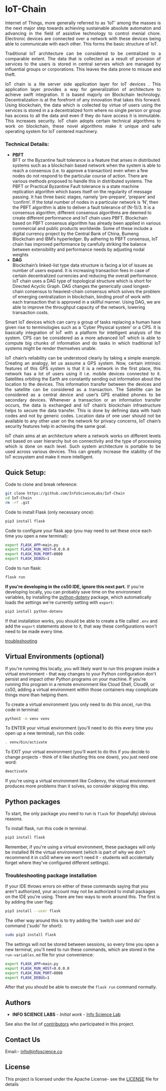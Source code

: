 # IoT-Chain
<p align="justify">
Internet of Things, more generally referred to as ‘IoT’ among the masses is the next major step towards achieving sustainable absolute automaton and advancing in the field of assistive technology to control menial chore. Electronic devices are connected over a network with these devices being able to communicate with each other. This forms the basic structure of IoT. 
</p>
<p align="justify">
Traditional IoT architecture can be considered to be centralized to a comparable extent. The data that is collected as a result of provision of services to the users is stored in central servers which are managed by influential groups or corporations. This leaves the data prone to misuse and theft.
 </p>
<p align="justify">
IoT chain is a lite server side application layer for IoT devices . This application layer provides a way for
generalization of architecture to achieve swift integration. It is based majorly on Blockchain technology. Decentralization is at the forefront of any innovation that takes this forward. Using blockchain, the data which is collected by virtue of users using the services is stored in a a decentralized form where no single person or group has access to all the data and even if they do have access it is immutable. This increases security. IoT chain adopts certain technical algorithms to work on blockchain, these novel algorithms make it unique and safe operating system for IoT centered machinery. 
 </p>

  
 ### Technical Details:
 <p align="justify">
  <ul>
  <li><b> PBFT </b>  </li> 
   BFT or the Byzantine fault tolerance is a feature that arises in distributed systems such as a blockchain based network when the system is able to reach a consensus (i.e. to approve a transaction) even when a few nodes do not respond to the particular course of action. There are various methods proposed to handle this in distributed systems. The PBFT or Practical Byzantine Fault tolerance is a state machine replication algorithm which bases itself on the regularity of message passing. It has three basic stages, namely ‘pre-prepare’, ‘prepare’ and ‘confirm’. If the total number of nodes in a particular network is ‘N’, then the PBFT algorithm is able to deliver a fault tolerance of (N-1)/3. It is a consensus algorithm; different consensus algorithms are deemed to create different performance and IoT chain uses PBFT. Blockchain based on PBFT consensus algorithm has already been applied in various commercial and public products worldwide. Some of these include a digital currency project by the Central Bank of China, Bumeng Blockchain and IBM’s hyperledger. By adhering to PBFT consensus, IoT chain has improved performance by carefully striking the balance between extensibility and performance needs by adjusting nodal weights   
  <li><b> DAG </b> </li>
   Blockchain’s linked-list type data structure is facing a lot of issues as number of users expand. It is increasing transaction fees in case of certain decentralized currencies and reducing the overall performance. IoT chain uses a DAG type of topological structure which is short for Directed Acyclic Graph. DAG changes the generically used longest-chain consensus to heaviest-chain consensus which solves the problem of emerging centralization in blockchain, binding proof of work with each transaction that is approved in a skillful manner. Using DAG, we are able to improve the throughput capacity of the network, lowering transaction costs. 
</ul>   
</p>
<p align="justify">
 Smart IoT devices which can carry a group of tasks replacing a human have given rise to terminologies such as a ‘Cyber  Physical system’ or a CPS. It is basically integration of IoT with a platform for intelligent analysis of the system. CPS can be considered as a more advanced IoT which is able to compute big chunks of information and do tasks in which traditional IoT systems might be render themselves unable.  
</p>
<p align="justify">
IoT chain’s reliability can be understood clearly by taking a simple example. Creating an analogy, let us assume a GPS system. Now, certain intrinsic features of this GPS system is that it is a network in the first place, this network has a lot of users using it i.e. mobile devices connected to it. Satellites orbiting the Earth are constantly sending out information about the location to the devices. This information transfer between the devices and the satellite can be considered as a transaction. The Satellite can be considered as a central device and user’s GPS enabled phones to be secondary devices. Whenever a transaction or an information transfer occurs, the data is exchanged and IoT chain’s blockchain infrastructure helps to secure the data transfer. This is done by defining data with hash codes and not by generic codes. Location data of one user should not be available to any other user on the network for privacy concerns, IoT chain’s security features help in achieving the same goal.  
</p>
<p align="justify">
 IoT chain aims at an architecture where a network works on different levels not based on user hierarchy but on connectivity and the type of processing which is done on each level. Such system architecture is portable to be used across various devices. This can greatly increase the stability of the IoT ecosystem and make it more intelligent.
 </p>

   


## Quick Setup:

Code to clone and break reference:
```bash
git clone https://github.com/InfoScienceLabs/IoT-Chain
cd IoT-Chain
rm -rf .git
```

Code to install Flask (only necessary once):
```bash
pip3 install flask
```

Code to configure your flask app (you may need to set these once each time you open a new terminal):
```bash
export FLASK_APP=main.py
export FLASK_RUN_HOST=0.0.0.0
export FLASK_RUN_PORT=8080
export FLASK_DEBUG=1
```

Code to run flask:
```bash
flask run
```

**If you're developing in the cs50 IDE, ignore this next part.**
If you're developing locally, you can probably save time on the environment variables, by installing the [python-dotenv](https://pypi.org/project/python-dotenv/) package, which automatically loads the settings we're currently setting with `export`:
```bash
pip3 install python-dotenv
```

If that installation works, you should be able to create a file called `.env` and add the `export` statements above to it, that way these configurations won't need to be made every time. 

[troubleshooting](#troubleshooting-package-installation)

## Virtual Environments (optional)

If you're running this locally, you will likely want to run this program inside a virtual environment - that way changes to your Python configuration don't persist and impact other Python programs on your machine. If you're running this program in a remote environment like Cloud Shell, Cloud9, or cs50, adding a virtual environment within those containers may complicate things more than helping them. 

To create a virtual environment (you only need to do this once), run this code in terminal:
```bash
python3 -m venv venv
```

To ENTER your virtual environment (you'll need to do this every time you open up a new terminal), run this code:
```bash
. venv/bin/activate
```

To EXIT your virtual environment (you'll want to do this if you decide to change projects - think of it like shutting this one down), you just need one word:
```bash
deactivate
```

If you're using a virtual environment like Codenvy, the virtual environment produces more problems than it solves, so consider skipping this step.

## Python packages

To start, the only package you need to run is `flask` for (hopefully) obvious reasons.

To install flask, run this code in terminal.
```bash
pip3 install flask
```
Remember, if you're using a virtual environment, these packages will only be installed IN the virtual environment (which is part of why we don't recommend it in cs50 where we won't need it - students will accidentally forget where they've configured different settings).

### Troubleshooting package installation

If your IDE throws errors on either of these commands saying that you aren't authorized, your account may not be authorized to install packages on the IDE you're using. There are two ways to work around this. The first is by adding the user flag:
```bash
pip3 install --user flask
```
The other way around this is to try adding the 'switch user and do' command ('sudo' for short):
```bash
sudo pip3 install flask
```


The settings will not be stored between sessions, so every time you open a new terminal, you'll need to run these commands, which are stored in the `run-variables.md` file for your convenience:
```bash
export FLASK_APP=main.py
export FLASK_RUN_HOST=0.0.0.0
export FLASK_RUN_PORT=8080
export FLASK_DEBUG=1
```

After that you should be able to execute the `flask run` command normally.

## Authors

* **INFO SCIENCE LABS** - *Initial work* - [Info Science Lab](https://github.com/Infosciencelabs)

See also the list of [contributors](https://github.com/Infosciencelabsdev/Garuda/graphs/contributors) who participated in this project.
## Contact Us
  Email:- info@infoscience.co
## License
This project is licensed under the Apache License- see the [LICENSE](LICENSE) file for details


